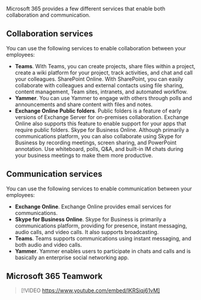 Microsoft 365 provides a few different services that enable both collaboration and communication. 

## Collaboration services 
You can use the following services to enable collaboration between your employees: 

- **Teams**. With Teams, you can create projects, share files within a project, create a wiki platform for your project, track activities, and chat and call your colleagues. 
SharePoint Online. With SharePoint, you can easily collaborate with colleagues and external contacts using file sharing, content management, Team sites, intranets, and automated workflow. 
- **Yammer**. You can use Yammer to engage with others through polls and announcements and share content with files and notes. 
- **Exchange Online Public folders**. Public folders is a feature of early versions of Exchange Server for on-premises collaboration. Exchange Online also supports this feature to enable support for your apps that require public folders. 
Skype for Business Online. Although primarily a communications platform, you can also collaborate using Skype for Business by recording meetings, screen sharing, and PowerPoint annotation. Use whiteboard, polls, Q&A, and built-in IM chats during your business meetings to make them more productive. 

## Communication services 
You can use the following services to enable communication between your employees: 

- **Exchange Online**. Exchange Online provides email services for communications. 
- **Skype for Business Online**. Skype for Business is primarily a communications platform, providing for presence, instant messaging, audio calls, and video calls. It also supports broadcasting. 
- **Teams**. Teams supports communications using instant messaging, and both audio and video calls. 
- **Yammer**. Yammer enables users to participate in chats and calls and is basically an enterprise social networking app.
 
## Microsoft 365 Teamwork
 
>[!VIDEO https://www.youtube.com/embed/IKRSiqj61vM]